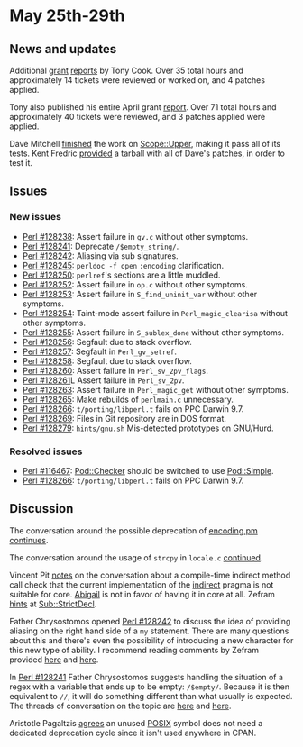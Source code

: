 # May 25th-29th

## News and updates

Additional
[grant](http://www.nntp.perl.org/group/perl.perl5.porters/236795)
[reports](http://www.nntp.perl.org/group/perl.perl5.porters/236796)
by Tony Cook. Over 35 total hours and approximately 14 tickets were
reviewed or worked on, and 4 patches applied.

Tony also published his entire April grant
[report](http://www.nntp.perl.org/group/perl.perl5.porters/236797).
Over 71 total hours and approximately 40 tickets were reviewed,
and 3 patches applied were applied.

Dave Mitchell
[finished](http://www.nntp.perl.org/group/perl.perl5.porters/236847)
the work on [Scope::Upper](https://metacpan.org/pod/Scope::Upper),
making it pass all of its tests. Kent Fredric
[provided](http://www.nntp.perl.org/group/perl.perl5.porters/236849)
a tarball with all of Dave's patches, in order to test it.

## Issues

### New issues

* [Perl #128238](https://rt.perl.org/Ticket/Display.html?id=128238):
  Assert failure in `gv.c` without other symptoms.
* [Perl #128241](https://rt.perl.org/Ticket/Display.html?id=128241):
  Deprecate `/$empty_string/`.
* [Perl #128242](https://rt.perl.org/Ticket/Display.html?id=128242):
  Aliasing via sub signatures.
* [Perl #128245](https://rt.perl.org/Ticket/Display.html?id=128245):
  `perldoc -f open` `:encoding` clarification.
* [Perl #128250](https://rt.perl.org/Ticket/Display.html?id=128250):
  `perlref`'s sections are a little muddled.
* [Perl #128252](https://rt.perl.org/Ticket/Display.html?id=128252):
  Assert failure in `op.c` without other symptoms.
* [Perl #128253](https://rt.perl.org/Ticket/Display.html?id=128253):
  Assert failure in `S_find_uninit_var` without other symptoms.
* [Perl #128254](https://rt.perl.org/Ticket/Display.html?id=128254):
  Taint-mode assert failure in `Perl_magic_clearisa` without other
  symptoms.
* [Perl #128255](https://rt.perl.org/Ticket/Display.html?id=128255):
  Assert failure in `S_sublex_done` without other symptoms.
* [Perl #128256](https://rt.perl.org/Ticket/Display.html?id=128256):
  Segfault due to stack overflow.
* [Perl #128257](https://rt.perl.org/Ticket/Display.html?id=128257):
  Segfault in `Perl_gv_setref`.
* [Perl #128258](https://rt.perl.org/Ticket/Display.html?id=128258):
  Segfault due to stack overflow.
* [Perl #128260](https://rt.perl.org/Ticket/Display.html?id=128260):
  Assert failure in `Perl_sv_2pv_flags`.
* [Perl #128261](https://rt.perl.org/Ticket/Display.html?id=128261)L
  Assert failure in `Perl_sv_2pv`.
* [Perl #128263](https://rt.perl.org/Ticket/Display.html?id=128263):
  Assert failure in `Perl_magic_get` without other symptoms.
* [Perl #128265](https://rt.perl.org/Ticket/Display.html?id=128265):
  Make rebuilds of `perlmain.c` unnecessary.
* [Perl #128266](https://rt.perl.org/Ticket/Display.html?id=128266):
  `t/porting/libperl.t` fails on PPC Darwin 9.7.
* [Perl #128269](https://rt.perl.org/Ticket/Display.html?id=128269):
  Files in Git repository are in DOS format.
* [Perl #128279](https://rt.perl.org/Ticket/Display.html?id=128279):
  `hints/gnu.sh` Mis-detected prototypes on GNU/Hurd.

### Resolved issues

* [Perl #116467](https://rt.perl.org/Ticket/Display.html?id=116467):
  [Pod::Checker](https://metacpan.org/pod/Pod::Checker) should be
  switched to use
  [Pod::Simple](https://metacpan.org/pod/Pod::Simple).
* [Perl #128266](https://rt.perl.org/Ticket/Display.html?id=128266):
  `t/porting/libperl.t` fails on PPC Darwin 9.7.

## Discussion

The conversation around the possible deprecation of
[encoding.pm](https://metacpan.org/pod/encoding)
[continues](http://www.nntp.perl.org/group/perl.perl5.porters/236738).

The conversation around the usage of `strcpy` in `locale.c`
[continued](http://www.nntp.perl.org/group/perl.perl5.porters/236757).

Vincent Pit
[notes](http://www.nntp.perl.org/group/perl.perl5.porters/236733)
on the conversation about a compile-time indirect method call check
that the current implementation of the
[indirect](https://metacpan.org/pod/indirect) pragma is not suitable
for core.
[Abigail](http://www.nntp.perl.org/group/perl.perl5.porters/236734)
is not in favor of having it in core at all. Zefram
[hints](http://www.nntp.perl.org/group/perl.perl5.porters/236751)
at [Sub::StrictDecl](https://metacpan.org/pod/Sub::StrictDecl).

Father Chrysostomos opened
[Perl #128242](https://rt.perl.org/Ticket/Display.html?id=128242)
to discuss the idea of providing aliasing on the right hand side
of a `my` statement. There are many questions about this and
there's even the possibility of introducing a new character for
this new type of ability. I recommend reading comments by Zefram
provided
[here](http://www.nntp.perl.org/group/perl.perl5.porters/236778)
and
[here](http://www.nntp.perl.org/group/perl.perl5.porters/236776).

In
[Perl #128241](https://rt.perl.org/Ticket/Display.html?id=128241)
Father Chrysostomos suggests handling the situation of a regex
with a variable that ends up to be empty: `/$empty/`. Because it
is then equivalent to `//`, it will do something different than
what usually is expected. The threads of conversation on the
topic are
[here](http://www.nntp.perl.org/group/perl.perl5.porters/236775)
and
[here](http://www.nntp.perl.org/group/perl.perl5.porters/236785).


Aristotle Pagaltzis
[agrees](http://www.nntp.perl.org/group/perl.perl5.porters/236836)
an unused [POSIX](https://metacpan.org/pod/POSIX) symbol does
not need a dedicated deprecation cycle since it isn't used anywhere
in CPAN.
